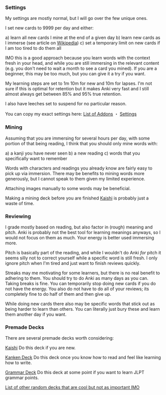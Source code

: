 ### Settings

My settings are mostly normal, but I will go over the few unique ones.

I set new cards to 9999 per day and either:

a) learn all new cards I mine at the end of a given day
b) learn new cards as I immerse (see article on [Wikipedia](Wikipedia.md))
c) set a temporary limit on new cards if I am too tired to do them all

IMO this is a good approach because you learn words with the context fresh in your head, and while you are still immersing in the relevant content (e.g. you don't need to wait a month to see a card you mined). If you are a beginner, this may be too much, but you can give it a try if you want.

My learning steps are set to 1m 10m for new and 10m for lapses. I'm not sure if this is optimal for retention but it makes Anki very fast and I still almost always get between 85% and 95% true retention.

I also have leeches set to suspend for no particular reason.

You can copy my exact settings here:
[List of Addons](ListOfAddons.md) ・ [Settings](Settings.md)

### Mining 

Assuming that you are immersing for several hours per day, with some portion of that being reading, I think that you should only mine words with:

a) a kanji you have never seen
b) a new reading
c) words that you specifically want to remember

Words with characters and readings you already know are fairly easy to pick up via immersion. There may be benefits to mining words more generously, but I cannot speak to them given my limited experience.

Attaching images manually to some words may be beneficial.

Making a mining deck before you are finished [Kaishi](https://github.com/donkuri/Kaishi) is probably just a waste of time.

### Reviewing

I grade mostly based on reading, but also factor in (rough) meaning and pitch. Anki is probably not the best tool for learning meanings anyways, so I would not focus on them as much. Your energy is better used immersing more.

Pitch is basically part of the reading, and while I wouldn't do Anki *for* pitch it seems silly not to correct yourself while a specific word is still fresh. I only ignore pitch when I'm tired and just want to finish reviews quickly.

Streaks may me motivating for some learners, but there is no real benefit to adhering to them. You should try to do Anki as many days as you can. Taking breaks is fine. You can temporarily stop doing new cards if you do not have the energy. You also do not have to do all of your reviews; its completely fine to do half of them and then give up.

While doing new cards there also may be specific words that stick out as being harder to learn than others. You can literally just bury these and learn them another day if you want. 

### Premade Decks

There are several premade decks worth considering:

[Kaishi](https://github.com/donkuri/Kaishi)
Do this deck if you are new.

[Kanken Deck](https://animecards.site/writingjapanese/)
Do this deck once you know how to read and feel like learning how to write.

[Grammar Deck](https://drive.google.com/file/d/1tDBaabwgZMO8nxkcwcw4qBXayuk_513T/view?usp=sharing)
Do this deck at some point if you want to learn JLPT grammar points.

[List of other random decks that are cool but not as important IMO](AnkiDecks.md)
